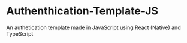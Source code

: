 # Authenthication-Template-JS
An authetication template made in JavaScript using React (Native) and TypeScript
